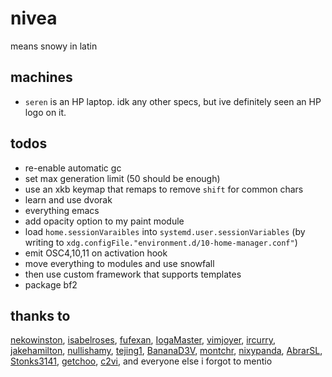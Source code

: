 # nivea

means snowy in latin

## machines
- `seren` is an HP laptop. idk any other specs, but ive definitely seen an HP logo on it.

## todos
- re-enable automatic gc
- set max generation limit (50 should be enough)
- use an xkb keymap that remaps to remove `shift` for common chars
- learn and use dvorak
- everything emacs
- add opacity option to my paint module
- load `home.sessionVaraibles` into `systemd.user.sessionVariables` (by writing to `xdg.configFile."environment.d/10-home-manager.conf"`)
- emit OSC4,10,11 on activation hook
- move everything to modules and use snowfall
- then use custom framework that supports templates
- package bf2

## thanks to
[nekowinston](https://github.com/nekowinston),
[isabelroses](https://github.com/isabelroses),
[fufexan](https://github.com/fufexan),
[IogaMaster](https://github.com/IogaMaster),
[vimjoyer](https://github.com/vimjoyer),
[ircurry](https://github.com/ircurry),
[jakehamilton](https://github.com/jakehamilton),
[nullishamy](https://github.com/nullishamy),
[tejing1](https://github.com/tejing1),
[BananaD3V](https://github.com/BananaD3V),
[montchr](https://github.com/montchr),
[nixypanda](https://github.com/nixypanda),
[AbrarSL](https://github.com/AbrarSL),
[Stonks3141](https://github.com/Stonks3141),
[getchoo](https://github.com/getchoo),
[c2vi](https://github.com/c2vi),
and everyone else i forgot to mentio
